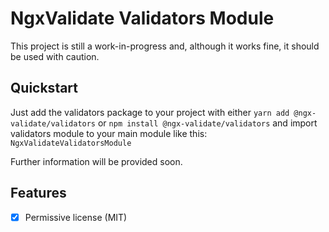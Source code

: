 # NgxValidate Validators Module

This project is still a work-in-progress and, although it works fine, it should be used with caution.

## Quickstart

Just add the validators package to your project with either `yarn add @ngx-validate/validators` or `npm install @ngx-validate/validators` and import validators module to your main module like this: `NgxValidateValidatorsModule`

Further information will be provided soon.

## Features

- [x] Permissive license (MIT)
